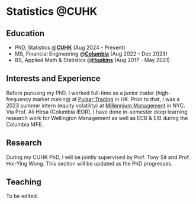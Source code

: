 # Statistics @CUHK

## Education 
- PhD, Statistics @[**CUHK**]([https://www.cuhk.hk](https://www.cuhk.edu.hk/english/index.html)) (Aug 2024 - Present)
- MS, Financial Engineering @[**Columbia**](https://www.columbia.edu) (Aug 2022 - Dec 2023)
- BS, Applied Math & Statistics @[**Hopkins**](https://www.jhu.edu) (Aug 2017 - May 2021)

## Interests and Experience
Before pursuing my PhD, I worked full-time as a junior trader (high-frequency market making) at [Pulsar Trading](https://www.pulsar.com) in HK. Prior to that, I was a 2023 summer intern (equity volatility) at [Millennium Management](https://www.mlp.com) in NYC. Via Prof. Ali Hirsa (Columbia IEOR), I have done in-semester deep learning research work for Wellington Management as well as ECB & EIB during the Columbia MFE. 

## Research 
During my CUHK PhD, I will be jointly supervised by Prof. Tony Sit and Prof. Hoi-Ying Wong. This section will be updated as the PhD progresses. 

## Teaching
To be edited.
